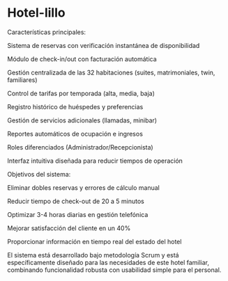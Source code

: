 # Hotel-lillo
Características principales:

Sistema de reservas con verificación instantánea de disponibilidad

Módulo de check-in/out con facturación automática

Gestión centralizada de las 32 habitaciones (suites, matrimoniales, twin, familiares)

Control de tarifas por temporada (alta, media, baja)

Registro histórico de huéspedes y preferencias

Gestión de servicios adicionales (llamadas, minibar)

Reportes automáticos de ocupación e ingresos

Roles diferenciados (Administrador/Recepcionista)

Interfaz intuitiva diseñada para reducir tiempos de operación

Objetivos del sistema:

Eliminar dobles reservas y errores de cálculo manual

Reducir tiempo de check-out de 20 a 5 minutos

Optimizar 3-4 horas diarias en gestión telefónica

Mejorar satisfacción del cliente en un 40%

Proporcionar información en tiempo real del estado del hotel

El sistema está desarrollado bajo metodología Scrum y está específicamente diseñado para las necesidades de este hotel familiar, combinando funcionalidad robusta con usabilidad simple para el personal.
